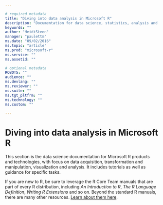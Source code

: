 ```yaml
---

# required metadata
title: "Diving into data analysis in Microsoft R"
description: "Documentation for data science, statistics, analysis and visualization using Microsoft R functions and tools, including ScaleR functions in the RevoScaleR package."
keywords: ""
author: "HeidiSteen"
manager: "paulettm"
ms.date: "09/02/2016"
ms.topic: "article"
ms.prod: "microsoft-r"
ms.service: ""
ms.assetid: ""

# optional metadata
ROBOTS: ""
audience: ""
ms.devlang: ""
ms.reviewer: ""
ms.suite: ""
ms.tgt_pltfrm: ""
ms.technology: ""
ms.custom: ""

---
```


# Diving into data analysis in Microsoft R

This section is the data science documentation for Microsoft R products and technologies, with focus on data acquisition, transformation and manipulation, visualization and analysis. It includes tutorials as well as guidance for specific tasks.

If you are new to R, be sure to leverage the R Core Team manuals that are part of every R distribution, including *An Introduction to R*, *The R Language Definition*, *Writing R Extensions* and so on. Beyond the standard R manuals, there are many other resources. [Learn about them here](microsoft-r-more-resources.md). 
